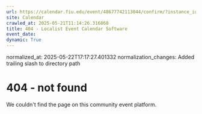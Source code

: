 ```yaml
---
url: https://calendar.fiu.edu/event/48677742113044/confirm/?instance_id=48677742114069&return=https%3A%2F%2Fcalendar.fiu.edu%2Fcalendar%3Fevent_types%255B%255D%3D36918157286658
site: Calendar
crawled_at: 2025-05-21T11:14:26.316868
title: 404 - Localist Event Calendar Software
event_date: 
dynamic: True
---
```

normalized_at: 2025-05-22T17:17:27.401332
normalization_changes: Added trailing slash to directory path

# 404 - not found
We couldn't find the page on this community event platform.
